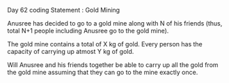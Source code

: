 Day 62 coding Statement : Gold Mining

Anusree has decided to go to a gold mine along with N of his friends (thus, total N+1 people including Anusree go to the gold mine).

The gold mine contains a total of X kg of gold. Every person has the capacity of carrying up atmost Y kg of gold.

Will Anusree and his friends together be able to carry up all the gold from the gold mine assuming that they can go to the mine exactly once.